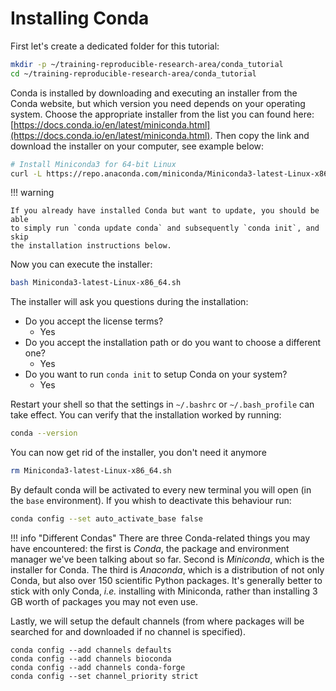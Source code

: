 # Installing Conda


First let's create a dedicated folder for this tutorial:

```bash
mkdir -p ~/training-reproducible-research-area/conda_tutorial
cd ~/training-reproducible-research-area/conda_tutorial
```

Conda is installed by downloading and executing an installer from the Conda
website, but which version you need depends on your operating system. Choose the 
appropriate installer from the list you can found here: 
[https://docs.conda.io/en/latest/miniconda.html](https://docs.conda.io/en/latest/miniconda.html). 
Then copy the link and download the installer on your computer, see example below: 

```bash
# Install Miniconda3 for 64-bit Linux
curl -L https://repo.anaconda.com/miniconda/Miniconda3-latest-Linux-x86_64.sh -O
```

!!! warning

    If you already have installed Conda but want to update, you should be able
    to simply run `conda update conda` and subsequently `conda init`, and skip
    the installation instructions below.

Now you can execute the installer:

```bash
bash Miniconda3-latest-Linux-x86_64.sh
```

The installer will ask you questions during the installation:

- Do you accept the license terms? 
    * Yes
- Do you accept the installation path or do you want to choose a different one?
    * Yes
- Do you want to run `conda init` to setup Conda on your system?
    * Yes

Restart your shell so that the settings in `~/.bashrc` or `~/.bash_profile` can take
effect. You can verify that the installation worked by running:

```bash
conda --version
```

You can now get rid of the installer, you don't need it anymore

```bash
rm Miniconda3-latest-Linux-x86_64.sh
```

By default conda will be activated to every new terminal you will open (in the `base` environment). If you 
whish to deactivate this behaviour run:

```bash
conda config --set auto_activate_base false
```


!!! info "Different Condas"
    There are three Conda-related things you may have encountered: the first is
    *Conda*, the package and environment manager we've been talking about so far.
    Second is *Miniconda*, which is the installer for Conda. The third is
    *Anaconda*, which is a distribution of not only Conda, but also over 150
    scientific Python packages. It's generally better to stick with only Conda,
    *i.e.* installing with Miniconda, rather than installing 3 GB worth of
    packages you may not even use.

Lastly, we will setup the default channels (from where packages will be searched
for and downloaded if no channel is specified).

```
conda config --add channels defaults
conda config --add channels bioconda
conda config --add channels conda-forge
conda config --set channel_priority strict
```